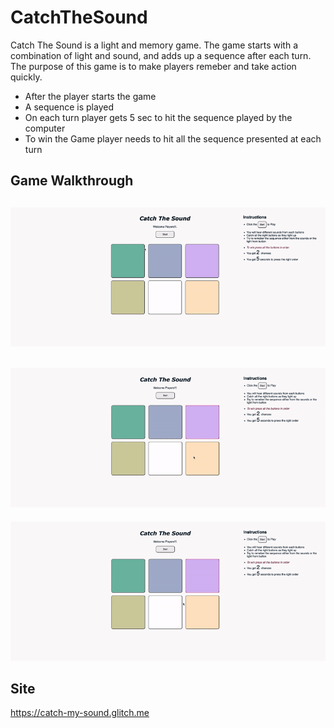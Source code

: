 # CatchTheSound

Catch The Sound is a light and memory game. The game starts with a combination of light and sound, and adds up a sequence after each turn. 
The purpose of this game is to make players remeber and take action quickly. 

- After the player starts the game
- A sequence is played
- On each turn player gets 5 sec to hit the sequence played by the computer
- To win the Game player needs to hit all the sequence presented at each turn

## Game Walkthrough

![Application Walkthrough](catch_sound.gif)
---
![](catch_sound2.gif)
---
![](catch_sound3.gif)

## Site
https://catch-my-sound.glitch.me
